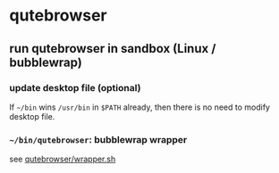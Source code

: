 # qutebrowser

## run qutebrowser in sandbox (Linux / bubblewrap)

### update desktop file (optional)

If `~/bin` wins `/usr/bin` in `$PATH` already, then there is no need to modify
desktop file.

### `~/bin/qutebrowser`: bubblewrap wrapper

see [qutebrowser/wrapper.sh](qutebrowser/wrapper.sh)
